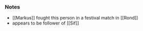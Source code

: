 ### Notes

- [[Markus]] fought this person in a festival match in [[Rond]]
- appears to be follower of [[Sif]]
